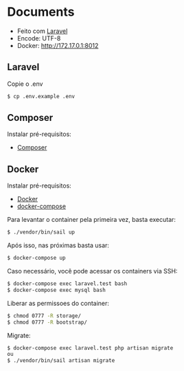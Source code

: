 # Documents

* Feito com [Laravel](http://laravel.com)
* Encode: UTF-8
* Docker: http://172.17.0.1:8012

## Laravel

Copie o .env

```sh
$ cp .env.example .env
```

## Composer

Instalar pré-requisitos:
* [Composer](https://getcomposer.org/download/)

## Docker

Instalar pré-requisitos:
* [Docker](https://docs.docker.com/engine/installation/linux/ubuntulinux/)
* [docker-compose](https://docs.docker.com/compose/install/)

Para levantar o container pela primeira vez, basta executar:
```sh
$ ./vendor/bin/sail up
```

Após isso, nas próximas basta usar:
```sh
$ docker-compose up
```

Caso necessário, você pode acessar os containers via SSH:
```sh
$ docker-compose exec laravel.test bash
$ docker-compose exec mysql bash
```
Liberar as permissoes do container:
```sh
$ chmod 0777 -R storage/
$ chmod 0777 -R bootstrap/
```

Migrate:

```sh
$ docker-compose exec laravel.test php artisan migrate
ou
$ ./vendor/bin/sail artisan migrate
```
